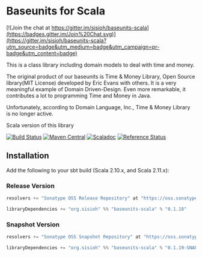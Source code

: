 # Baseunits for Scala

[![Join the chat at https://gitter.im/sisioh/baseunits-scala](https://badges.gitter.im/Join%20Chat.svg)](https://gitter.im/sisioh/baseunits-scala?utm_source=badge&utm_medium=badge&utm_campaign=pr-badge&utm_content=badge)

This is a class library including domain models to deal with time and money.

The original product of our baseunits is Time & Money Library, Open
Source library(MIT License) developed by Eric Evans with others.
It is a very meaningful example of Domain Driven-Design.
Even more remarkable, it contributes a lot to programming Time and
Money in Java.

Unfortunately, according to Domain Language, Inc., Time & Money
Library is no longer active.

Scala version of this library

[![Build Status](https://travis-ci.org/sisioh/baseunits-scala.png?branch=develop)](https://travis-ci.org/sisioh/baseunits-scala)
[![Maven Central](https://maven-badges.herokuapp.com/maven-central/org.sisioh/baseunits-scala_2.11/badge.svg)](https://maven-badges.herokuapp.com/maven-central/org.sisioh/baseunits-scala_2.11)
[![Scaladoc](http://javadoc-badge.appspot.com/org.sisioh/baseunits-scala.svg?label=scaladoc)](http://javadoc-badge.appspot.com/org.sisioh/baseunits-scala_2.11)
[![Reference Status](https://www.versioneye.com/java/org.sisioh:baseunits-scala_2.11/reference_badge.svg?style=flat)](https://www.versioneye.com/java/org.sisioh:baseunits-scala_2.11/references)

## Installation

Add the following to your sbt build (Scala 2.10.x, and Scala 2.11.x):

### Release Version

```scala
resolvers += "Sonatype OSS Release Repository" at "https://oss.sonatype.org/content/repositories/releases/"

libraryDependencies += "org.sisioh" %% "baseunits-scala" % "0.1.18"
```

### Snapshot Version

```scala
resolvers += "Sonatype OSS Snapshot Repository" at "https://oss.sonatype.org/content/repositories/snapshots/"

libraryDependencies += "org.sisioh" %% "baseunits-scala" % "0.1.19-SNAPSHOT"
```

